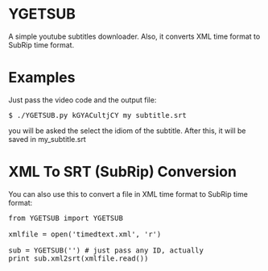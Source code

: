 YGETSUB
=======

A simple youtube subtitles downloader. Also, it converts XML time format to SubRip time format.

Examples
========

Just pass the video code and the output file:

<pre>
$ ./YGETSUB.py kGYACultjCY my_subtitle.srt
</pre>

you will be asked the select the idiom of the subtitle. After this, it will be saved in my_subtitle.srt

XML To SRT (SubRip) Conversion
==============================

You can also use this to convert a file in XML time format to SubRip time format:

<pre>
from YGETSUB import YGETSUB

xmlfile = open('timedtext.xml', 'r')

sub = YGETSUB('') # just pass any ID, actually
print sub.xml2srt(xmlfile.read())
</pre>

